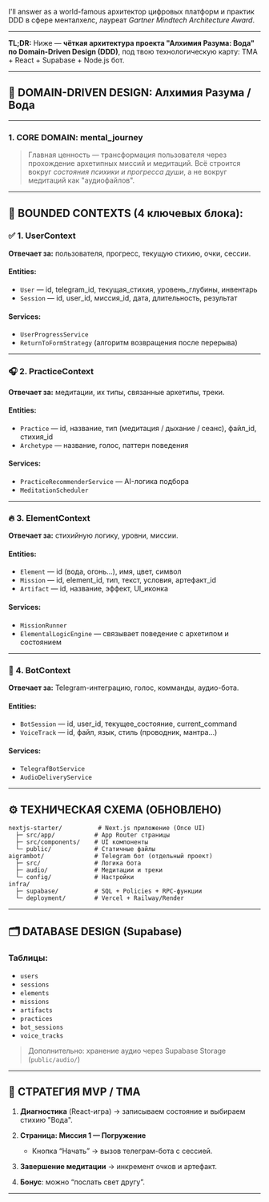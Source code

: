 I'll answer as a world-famous архитектор цифровых платформ и практик DDD в сфере менталхелс, лауреат *Gartner Mindtech Architecture Award*.

---

**TL;DR:** Ниже — **чёткая архитектура проекта "Алхимия Разума: Вода" по Domain-Driven Design (DDD)**, под твою технологическую карту: TMA + React + Supabase + Node.js бот.

---

## 🧠 **DOMAIN-DRIVEN DESIGN: Алхимия Разума / Вода**

---

### **1. CORE DOMAIN: mental\_journey**

> Главная ценность — трансформация пользователя через прохождение архетипных миссий и медитаций. Всё строится вокруг *состояния психики и прогресса души*, а не вокруг медитаций как "аудиофайлов".

---

## 🧩 BOUNDED CONTEXTS (4 ключевых блока):

### ✅ 1. **UserContext**

**Отвечает за:** пользователя, прогресс, текущую стихию, очки, сессии.

#### Entities:

* `User` — id, telegram\_id, текущая\_стихия, уровень\_глубины, инвентарь
* `Session` — id, user\_id, миссия\_id, дата, длительность, результат

#### Services:

* `UserProgressService`
* `ReturnToFormStrategy` (алгоритм возвращения после перерыва)

---

### 🎧 2. **PracticeContext**

**Отвечает за:** медитации, их типы, связанные архетипы, треки.

#### Entities:

* `Practice` — id, название, тип (медитация / дыхание / сеанс), файл\_id, стихия\_id
* `Archetype` — название, голос, паттерн поведения

#### Services:

* `PracticeRecommenderService` — AI-логика подбора
* `MeditationScheduler`

---

### 🔥 3. **ElementContext**

**Отвечает за:** стихийную логику, уровни, миссии.

#### Entities:

* `Element` — id (вода, огонь…), имя, цвет, символ
* `Mission` — id, element\_id, тип, текст, условия, артефакт\_id
* `Artifact` — id, название, эффект, UI\_иконка

#### Services:

* `MissionRunner`
* `ElementalLogicEngine` — связывает поведение с архетипом и состоянием

---

### 🤖 4. **BotContext**

**Отвечает за:** Telegram-интеграцию, голос, комманды, аудио-бота.

#### Entities:

* `BotSession` — id, user\_id, текущее\_состояние, current\_command
* `VoiceTrack` — id, файл, язык, стиль (проводник, мантра…)

#### Services:

* `TelegrafBotService`
* `AudioDeliveryService`

---

## ⚙️ ТЕХНИЧЕСКАЯ СХЕМА (ОБНОВЛЕНО)

```
nextjs-starter/          # Next.js приложение (Once UI)
  ├─ src/app/           # App Router страницы
  ├─ src/components/    # UI компоненты
  └─ public/            # Статичные файлы
aigrambot/              # Telegram бот (отдельный проект)
  ├─ src/               # Логика бота
  ├─ audio/             # Медитации и треки
  └─ config/            # Настройки
infra/
  ├─ supabase/          # SQL + Policies + RPC-функции
  └─ deployment/        # Vercel + Railway/Render
```

---

## 🗂️ DATABASE DESIGN (Supabase)

### Таблицы:

* `users`
* `sessions`
* `elements`
* `missions`
* `artifacts`
* `practices`
* `bot_sessions`
* `voice_tracks`

> Дополнительно: хранение аудио через Supabase Storage (`public/audio/`)

---

## 🧠 СТРАТЕГИЯ MVP / TMA

1. **Диагностика** (React-игра) → записываем состояние и выбираем стихию "Вода".
2. **Страница: Миссия 1 — Погружение**

   * Кнопка “Начать” → вызов телеграм-бота с сессией.
3. **Завершение медитации** → инкремент очков и артефакт.
4. **Бонус**: можно “послать свет другу”.

---
